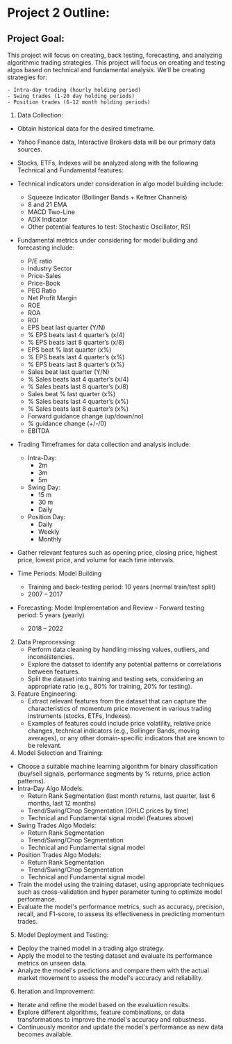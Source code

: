 # Project 2 Outline:

## Project Goal:

This project will focus on creating, back testing, forecasting, and analyzing algorithmic trading strategies.  This project will focus on creating and testing algos based on technical and fundamental analysis.  We’ll be creating strategies for:

    - Intra-day trading (hourly holding period) 
    - Swing trades (1-20 day holding periods)
    - Position trades (6-12 month holding periods)

1. Data Collection: 
- Obtain historical data for the desired timeframe.
- Yahoo Finance data, Interactive Brokers data will be our primary data sources.
- Stocks, ETFs, Indexes will be analyzed along with the following Technical and Fundamental features: 
- Technical indicators under consideration in algo model building include:
  - Squeeze Indicator (Bollinger Bands + Keltner  Channels)
  - 8 and 21 EMA
  - MACD Two-Line
  - ADX Indicator
  - Other potential features to test: Stochastic Oscillator, RSI
- Fundamental metrics under considering for model building and forecasting include:
  - P/E ratio
  - Industry Sector
  - Price-Sales
  - Price-Book
  - PEG Ratio
  - Net Profit Margin
  - ROE
  - ROA
  - ROI
  - EPS beat last quarter (Y/N)
  - % EPS beats last 4 quarter’s (x/4)
  - % EPS beats last 8 quarter’s (x/8)
  - EPS beat % last quarter (x%)
  - % EPS beats last 4 quarter’s (x%)
  - % EPS beats last 8 quarter’s (x%)
  - Sales beat last quarter (Y/N)
  - % Sales beats last 4 quarter’s (x/4)
  - % Sales beats last 8 quarter’s (x/8)
  - Sales beat % last quarter (x%)
  - % Sales beats last 4 quarter’s (x%)
  - % Sales beats last 8 quarter’s (x%)
  - Forward guidance change (up/down/no)
  - % guidance change (+/-/0)
  - EBITDA

- Trading Timeframes for data collection and analysis include:
  - Intra-Day:
    - 2m
    - 3m
    - 5m
  - Swing Day:
    - 15 m
    - 30 m
    - Daily
  - Position Day:
    - Daily
    - Weekly
    - Monthly
- Gather relevant features such as opening price, closing price, highest price, lowest price, and volume for each time intervals. 
- Time Periods: Model Building
  - Training and back-testing period: 10 years (normal train/test split)
  - 2007 – 2017
- Forecasting: Model Implementation and Review - Forward testing period: 5 years (yearly)
  - 2018 – 2022

2. Data Preprocessing:
   - Perform data cleaning by handling missing values,  outliers, and inconsistencies.
   - Explore the dataset to identify any potential  patterns or correlations between features.
   - Split the dataset into training and testing sets,  considering an appropriate ratio (e.g., 80% for  training, 20% for testing).
3. Feature Engineering:
   - Extract relevant features from the dataset that can  capture the characteristics of momentum price  movement in various trading instruments (stocks,  ETFs, Indexes).
   - Examples of features could include price  volatility, relative price changes, technical  indicators (e.g., Bollinger Bands, moving averages),  or any other domain-specific indicators that are  known to be relevant.
4. Model Selection and Training:
  -  Choose a suitable machine learning algorithm for binary classification (buy/sell signals, performance segments by % returns, price action patterns).
  - Intra-Day Algo Models:
    - Return Rank Segmentation (last month returns, last quarter, last 6 months, last 12 months)
    - Trend/Swing/Chop Segmentation (OHLC prices by time)
    - Technical and Fundamental signal model (features above)
 - Swing Trades Algo Models:
    - Return Rank Segmentation
    - Trend/Swing/Chop Segmentation
    - Technical and Fundamental signal model
 - Position Trades Algo Models:
   - Return Rank Segmentation
   - Trend/Swing/Chop Segmentation
   - Technical and Fundamental signal model
 - Train the model using the training dataset, using appropriate techniques such as cross-validation and hyper parameter tuning to optimize model performance.
 - Evaluate the model's performance metrics, such as accuracy, precision, recall, and F1-score, to assess its effectiveness in predicting momentum trades.
5. Model Deployment and Testing:
 - Deploy the trained model in a trading algo strategy.
 - Apply the model to the testing dataset and evaluate its performance metrics on unseen data.
 - Analyze the model's predictions and compare them with the actual market movement to assess the model's accuracy and reliability.
6. Iteration and Improvement:
 - Iterate and refine the model based on the evaluation results.
 - Explore different algorithms, feature combinations, or data transformations to improve the model's accuracy and robustness.
 - Continuously monitor and update the model's performance as new data becomes available.
